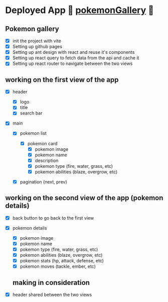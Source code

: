 <!-- @format -->

# Deployed App 🚀 [pokemonGallery](https://pokemon-gallery-ochre.vercel.app/) 🚀

## Pokemon gallery

- [x] init the project with vite
- [x] Setting up github pages
- [x] Setting up ant design with react and reuse it's components
- [x] Setting up react query to fetch data from the api and cache it
- [x] Setting up react router to navigate between the two views

## working on the first view of the app

- [x] header

  - [x] logo
  - [x] title
  - [x] search bar

- [x] main

  - [x] pokemon list

    - [x] pokemon card
      - [x] pokemon image
      - [x] pokemon name
      - [x] description
      - [x] pokemon type (fire, water, grass, etc)
      - [x] pokemon abilities (blaze, overgrow, etc)

  - [x] pagination (next, prev)

## working on the second view of the app (pokemon details)

- [x] back button to go back to the first view
- [x] pokemon details

  - [x] pokemon image
  - [x] pokemon name
  - [x] pokemon type (fire, water, grass, etc)
  - [x] pokemon abilities (blaze, overgrow, etc)
  - [x] pokemon stats (hp, attack, defense, etc)
  - [x] pokemon moves (tackle, ember, etc)

  ## making in consideration

- [x] header shared between the two views
